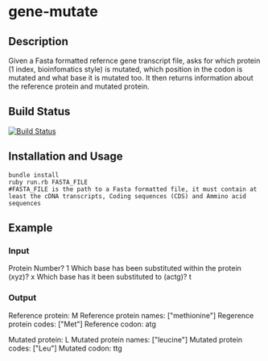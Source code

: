 gene-mutate
===========

## Description
Given a Fasta formatted refernce gene transcript file, asks for which protein (1 index, bioinfomatics style) is mutated, which position in the codon is mutated and what base it is mutated too.  It then returns information about the reference protein and mutated protein.


## Build Status
[![Build Status](https://travis-ci.org/jonathanhickford/gene-mutate.svg?branch=master)](https://travis-ci.org/jonathanhickford/gene-mutate)

## Installation and Usage

```shell
bundle install
ruby run.rb FASTA_FILE
#FASTA_FILE is the path to a Fasta formatted file, it must contain at least the cDNA transcripts, Coding sequences (CDS) and Ammino acid sequences
```

## Example
### Input
Protein Number?  1
Which base has been substituted within the protein (xyz)?  x
Which base has it been substituted to (actg)?  t

### Output
Reference protein: M
Reference protein names: ["methionine"]
Regerence protein codes: ["Met"]
Reference codon: atg

Mutated protein: L
Mutated protein names: ["leucine"]
Mutated protein codes: ["Leu"]
Mutated codon: ttg

